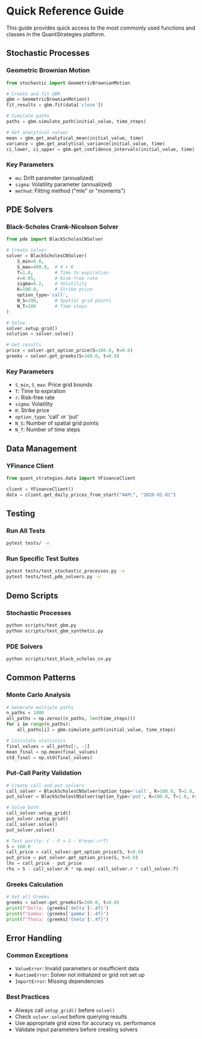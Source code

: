 # Quick Reference Guide

This guide provides quick access to the most commonly used functions and classes in the QuantStrategies platform.

## Stochastic Processes

### Geometric Brownian Motion

```python
from stochastic import GeometricBrownianMotion

# Create and fit GBM
gbm = GeometricBrownianMotion()
fit_results = gbm.fit(data['close'])

# Simulate paths
paths = gbm.simulate_path(initial_value, time_steps)

# Get analytical values
mean = gbm.get_analytical_mean(initial_value, time)
variance = gbm.get_analytical_variance(initial_value, time)
ci_lower, ci_upper = gbm.get_confidence_intervals(initial_value, time)
```

### Key Parameters
- `mu`: Drift parameter (annualized)
- `sigma`: Volatility parameter (annualized)
- `method`: Fitting method ("mle" or "moments")

## PDE Solvers

### Black-Scholes Crank-Nicolson Solver

```python
from pde import BlackScholesCNSolver

# Create solver
solver = BlackScholesCNSolver(
    S_min=0.0,
    S_max=400.0,  # 4 × K
    T=1.0,        # Time to expiration
    r=0.05,       # Risk-free rate
    sigma=0.2,    # Volatility
    K=100.0,      # Strike price
    option_type='call',
    N_S=100,      # Spatial grid points
    N_T=100       # Time steps
)

# Solve
solver.setup_grid()
solution = solver.solve()

# Get results
price = solver.get_option_price(S=100.0, t=0.0)
greeks = solver.get_greeks(S=100.0, t=0.0)
```

### Key Parameters
- `S_min`, `S_max`: Price grid bounds
- `T`: Time to expiration
- `r`: Risk-free rate
- `sigma`: Volatility
- `K`: Strike price
- `option_type`: 'call' or 'put'
- `N_S`: Number of spatial grid points
- `N_T`: Number of time steps

## Data Management

### YFinance Client

```python
from quant_strategies.data import YFinanceClient

client = YFinanceClient()
data = client.get_daily_prices_from_start("AAPL", "2020-01-01")
```

## Testing

### Run All Tests
```bash
pytest tests/ -v
```

### Run Specific Test Suites
```bash
pytest tests/test_stochastic_processes.py -v
pytest tests/test_pde_solvers.py -v
```

## Demo Scripts

### Stochastic Processes
```bash
python scripts/test_gbm.py
python scripts/test_gbm_synthetic.py
```

### PDE Solvers
```bash
python scripts/test_black_scholes_cn.py
```

## Common Patterns

### Monte Carlo Analysis
```python
# Generate multiple paths
n_paths = 1000
all_paths = np.zeros((n_paths, len(time_steps)))
for i in range(n_paths):
    all_paths[i] = gbm.simulate_path(initial_value, time_steps)

# Calculate statistics
final_values = all_paths[:, -1]
mean_final = np.mean(final_values)
std_final = np.std(final_values)
```

### Put-Call Parity Validation
```python
# Create call and put solvers
call_solver = BlackScholesCNSolver(option_type='call', K=100.0, T=1.0, r=0.05, sigma=0.2)
put_solver = BlackScholesCNSolver(option_type='put', K=100.0, T=1.0, r=0.05, sigma=0.2)

# Solve both
call_solver.setup_grid()
put_solver.setup_grid()
call_solver.solve()
put_solver.solve()

# Test parity: C - P = S - K*exp(-r*T)
S = 100.0
call_price = call_solver.get_option_price(S, t=0.0)
put_price = put_solver.get_option_price(S, t=0.0)
lhs = call_price - put_price
rhs = S - call_solver.K * np.exp(-call_solver.r * call_solver.T)
```

### Greeks Calculation
```python
# Get all Greeks
greeks = solver.get_greeks(S=100.0, t=0.0)
print(f"Delta: {greeks['delta']:.4f}")
print(f"Gamma: {greeks['gamma']:.4f}")
print(f"Theta: {greeks['theta']:.4f}")
```

## Error Handling

### Common Exceptions
- `ValueError`: Invalid parameters or insufficient data
- `RuntimeError`: Solver not initialized or grid not set up
- `ImportError`: Missing dependencies

### Best Practices
- Always call `setup_grid()` before `solve()`
- Check `solver.solved` before querying results
- Use appropriate grid sizes for accuracy vs. performance
- Validate input parameters before creating solvers

